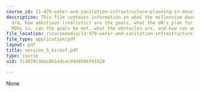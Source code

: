 ```yaml
---
course_id: 11-479-water-and-sanitation-infrastructure-planning-in-developing-countries-spring-2005
description: This file contains information on what the millennium development goals
  are, how ambitious (realistic) are the goals, what the UN's plan for achieving the
  MDGs is, can the goals be met, what the obstacles are, and how can we tackle them?
file_location: /coursemedia/11-479-water-and-sanitation-infrastructure-planning-in-developing-countries-spring-2005/7c4029c30ac6b14dcac99d4046f41620_session_5_kickof.pdf
file_type: application/pdf
layout: pdf
title: session_5_kickof.pdf
type: course
uid: 7c4029c30ac6b14dcac99d4046f41620

---
```

None